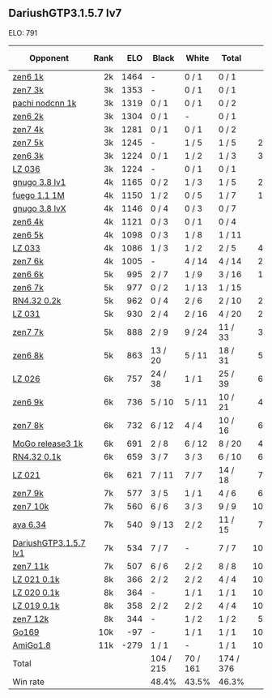 ## DariushGTP3.1.5.7 lv7 ##

ELO: 791

Opponent | Rank | ELO | Black | White | Total | Win rate
---------|-----:|----:|-------|-------|-------|-------:
[zen6 1k](zen6%201k.md) | 2k | 1464 | - | 0 / 1 | 0 / 1 | 0.0%
[zen7 3k](zen7%203k.md) | 3k | 1353 | - | 0 / 1 | 0 / 1 | 0.0%
[pachi nodcnn 1k](pachi%20nodcnn%201k.md) | 3k | 1319 | 0 / 1 | 0 / 1 | 0 / 2 | 0.0%
[zen6 2k](zen6%202k.md) | 3k | 1304 | 0 / 1 | - | 0 / 1 | 0.0%
[zen7 4k](zen7%204k.md) | 3k | 1281 | 0 / 1 | 0 / 1 | 0 / 2 | 0.0%
[zen7 5k](zen7%205k.md) | 3k | 1245 | - | 1 / 5 | 1 / 5 | 20.0%
[zen6 3k](zen6%203k.md) | 3k | 1224 | 0 / 1 | 1 / 2 | 1 / 3 | 33.3%
[LZ 036](LZ%20036.md) | 3k | 1224 | - | 0 / 1 | 0 / 1 | 0.0%
[gnugo 3.8 lv1](gnugo%203.8%20lv1.md) | 4k | 1165 | 0 / 2 | 1 / 3 | 1 / 5 | 20.0%
[fuego 1.1 1M](fuego%201.1%201M.md) | 4k | 1150 | 1 / 2 | 0 / 5 | 1 / 7 | 14.3%
[gnugo 3.8 lvX](gnugo%203.8%20lvX.md) | 4k | 1146 | 0 / 4 | 0 / 3 | 0 / 7 | 0.0%
[zen6 4k](zen6%204k.md) | 4k | 1121 | 0 / 3 | 0 / 1 | 0 / 4 | 0.0%
[zen6 5k](zen6%205k.md) | 4k | 1098 | 0 / 3 | 1 / 8 | 1 / 11 | 9.1%
[LZ 033](LZ%20033.md) | 4k | 1086 | 1 / 3 | 1 / 2 | 2 / 5 | 40.0%
[zen7 6k](zen7%206k.md) | 4k | 1005 | - | 4 / 14 | 4 / 14 | 28.6%
[zen6 6k](zen6%206k.md) | 5k | 995 | 2 / 7 | 1 / 9 | 3 / 16 | 18.8%
[zen6 7k](zen6%207k.md) | 5k | 977 | 0 / 2 | 1 / 13 | 1 / 15 | 6.7%
[RN4.32 0.2k](RN4.32%200.2k.md) | 5k | 962 | 0 / 4 | 2 / 6 | 2 / 10 | 20.0%
[LZ 031](LZ%20031.md) | 5k | 930 | 2 / 4 | 2 / 16 | 4 / 20 | 20.0%
[zen7 7k](zen7%207k.md) | 5k | 888 | 2 / 9 | 9 / 24 | 11 / 33 | 33.3%
[zen6 8k](zen6%208k.md) | 5k | 863 | 13 / 20 | 5 / 11 | 18 / 31 | 58.1%
[LZ 026](LZ%20026.md) | 6k | 757 | 24 / 38 | 1 / 1 | 25 / 39 | 64.1%
[zen6 9k](zen6%209k.md) | 6k | 736 | 5 / 10 | 5 / 11 | 10 / 21 | 47.6%
[zen7 8k](zen7%208k.md) | 6k | 732 | 6 / 12 | 4 / 4 | 10 / 16 | 62.5%
[MoGo release3 1k](MoGo%20release3%201k.md) | 6k | 691 | 2 / 8 | 6 / 12 | 8 / 20 | 40.0%
[RN4.32 0.1k](RN4.32%200.1k.md) | 6k | 659 | 3 / 7 | 3 / 3 | 6 / 10 | 60.0%
[LZ 021](LZ%20021.md) | 6k | 621 | 7 / 11 | 7 / 7 | 14 / 18 | 77.8%
[zen7 9k](zen7%209k.md) | 7k | 577 | 3 / 5 | 1 / 1 | 4 / 6 | 66.7%
[zen7 10k](zen7%2010k.md) | 7k | 560 | 6 / 6 | 3 / 3 | 9 / 9 | 100.0%
[aya 6.34](aya%206.34.md) | 7k | 540 | 9 / 13 | 2 / 2 | 11 / 15 | 73.3%
[DariushGTP3.1.5.7 lv1](DariushGTP3.1.5.7%20lv1.md) | 7k | 534 | 7 / 7 | - | 7 / 7 | 100.0%
[zen7 11k](zen7%2011k.md) | 7k | 507 | 6 / 6 | 2 / 2 | 8 / 8 | 100.0%
[LZ 021 0.1k](LZ%20021%200.1k.md) | 8k | 366 | 2 / 2 | 2 / 2 | 4 / 4 | 100.0%
[LZ 020 0.1k](LZ%20020%200.1k.md) | 8k | 364 | - | 1 / 1 | 1 / 1 | 100.0%
[LZ 019 0.1k](LZ%20019%200.1k.md) | 8k | 358 | 2 / 2 | 2 / 2 | 4 / 4 | 100.0%
[zen7 12k](zen7%2012k.md) | 8k | 344 | - | 1 / 2 | 1 / 2 | 50.0%
[Go169](Go169.md) | 10k | -97 | - | 1 / 1 | 1 / 1 | 100.0%
[AmiGo1.8](AmiGo1.8.md) | 11k | -279 | 1 / 1 | - | 1 / 1 | 100.0%
Total | | | 104 / 215 | 70 / 161 | 174 / 376 | 
Win rate| | | 48.4% | 43.5% | 46.3% | 
